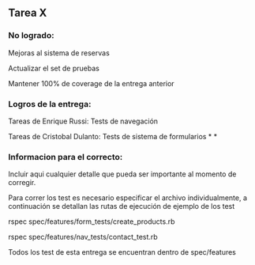 ## Tarea X

### No logrado:
Mejoras al sistema de  reservas

Actualizar el set de pruebas

Mantener 100% de coverage de la entrega anterior


### Logros de la entrega:

Tareas de Enrique Russi: Tests de navegación

Tareas de Cristobal Dulanto: Tests de sistema de formularios
*
*

### Informacion para el correcto:
Incluir aqui cualquier detalle que pueda ser importante al momento de corregir.

Para correr los test es necesario especificar el archivo individualmente, a continuación se detallan las rutas de ejecución de ejemplo de los test

rspec spec/features/form_tests/create_products.rb

rspec spec/features/nav_tests/contact_test.rb 

Todos los test de esta entrega se encuentran dentro de spec/features
